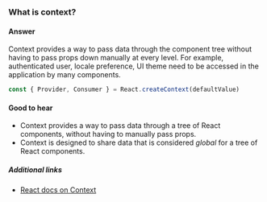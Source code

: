 ### What is context?

#### Answer

Context provides a way to pass data through the component tree without having to pass props down manually at every level. For example, authenticated user, locale preference, UI theme need to be accessed in the application by many components.

```jsx
const { Provider, Consumer } = React.createContext(defaultValue)
```

#### Good to hear

* Context provides a way to pass data through a tree of React components, without having to manually pass props.
* Context is designed to share data that is considered _global_ for a tree of React components.

##### Additional links

* [React docs on Context](https://reactjs.org/docs/context.html)

<!-- tags: (react,javascript) -->

<!-- expertise: (2) -->
